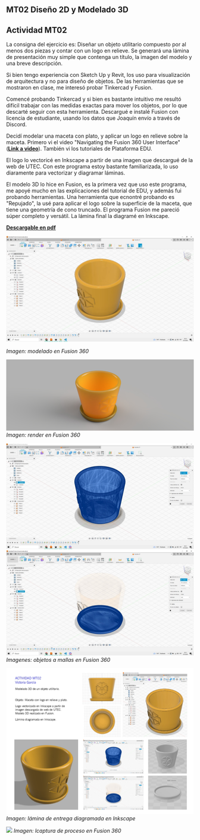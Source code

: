 ## MT02 Diseño 2D y Modelado 3D

## Actividad MT02

La consigna del ejercicio es: Diseñar un objeto utilitario compuesto por al menos dos piezas y contar con un logo en relieve. Se generará una lámina de presentación muy simple que contenga un título, la imagen del modelo y una breve descripción.

Si bien tengo experiencia con Sketch Up y Revit, los uso para visualización de arquitectura y no para diseño de objetos. 
De las herramientas que se mostraron en clase, me interesó probar Tinkercad y Fusion. 

Comencé probando Tinkercad y si bien es bastante intuitivo me resultó difícil trabajar con las medidas exactas para mover los objetos, por lo que descarté seguir con esta herramienta.
Descargué e instalé Fusion con licencia de estudiante, usando los datos que Joaquín envío a través de Discord.

Decidí modelar una maceta con plato, y aplicar un logo en relieve sobre la maceta.
Primero vi el video "Navigating the Fusion 360 User Interface" (**[Link a video](https://www.youtube.com/watch?v=sZwM87-nsYA&ab_channel=ProductDesignOnline)**).
También vi los tutoriales de Plataforma EDU.

El logo lo vectoricé en Inkscape a partir de una imagen que descargué de la web de UTEC. Con este programa estoy bastante familiarizada, lo uso diaramente para vectorizar y diagramar láminas. 

El modelo 3D lo hice en Fusion, es la primera vez que uso este programa, me apoyé mucho en las explicaciones del tutorial de EDU, y además fui probando herramientas.
Una herramienta que ecnontré probando es "Repujado", la usé para aplicar el logo sobre la superficie de la maceta, que tiene una geometría de cono truncado.
El programa Fusion me pareció súper completo y versátil.
La lámina final la diagramé en Inkscape.

**[Descargable en pdf](https://drive.google.com/file/d/1QAAufAM8uPNFJkQPlnSfu2RyomdnybqR/view?usp=sharing)**


![](../images/modelo.jpg)

*Imagen: modelado en Fusion 360*

![](../images/render.jpg)
*Imagen: render en Fusion 360*

![](../images/malla1.jpg)
![](../images/malla2.jpg)
*Imagenes: objetos a mallas en Fusion 360*

![](../images/lamina.jpg)
*Imagen: lámina de entrega diagramada en Inkscape*

![](../images/mt02.gif)
*Imagen: lcaptura de proceso en Fusion 360*